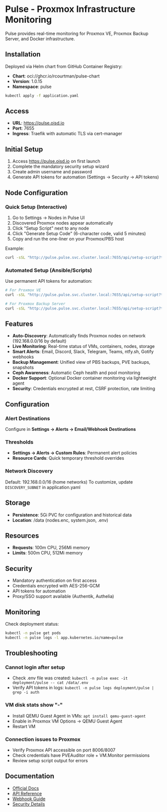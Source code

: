 # Pulse - Proxmox Infrastructure Monitoring

Pulse provides real-time monitoring for Proxmox VE, Proxmox Backup Server, and Docker infrastructure.

## Installation

Deployed via Helm chart from GitHub Container Registry:
- **Chart**: oci://ghcr.io/rcourtman/pulse-chart
- **Version**: 1.0.15
- **Namespace**: pulse

```bash
kubectl apply -f application.yaml
```

## Access

- **URL**: https://pulse.oisd.io
- **Port**: 7655
- **Ingress**: Traefik with automatic TLS via cert-manager

## Initial Setup

1. Access https://pulse.oisd.io on first launch
2. Complete the mandatory security setup wizard
3. Create admin username and password
4. Generate API tokens for automation (Settings → Security → API tokens)

## Node Configuration

### Quick Setup (Interactive)
1. Go to Settings → Nodes in Pulse UI
2. Discovered Proxmox nodes appear automatically
3. Click "Setup Script" next to any node
4. Click "Generate Setup Code" (6-character code, valid 5 minutes)
5. Copy and run the one-liner on your Proxmox/PBS host

Example:
```bash
curl -sSL "http://pulse.pulse.svc.cluster.local:7655/api/setup-script?type=pve&host=https://pve:8006&auth_token=ABC123" | bash
```

### Automated Setup (Ansible/Scripts)
Use permanent API tokens for automation:

```bash
# For Proxmox VE
curl -sSL "http://pulse.pulse.svc.cluster.local:7655/api/setup-script?type=pve&host=https://pve:8006&auth_token=YOUR_API_TOKEN" | bash

# For Proxmox Backup Server
curl -sSL "http://pulse.pulse.svc.cluster.local:7655/api/setup-script?type=pbs&host=https://pbs:8007&auth_token=YOUR_API_TOKEN" | bash
```

## Features

- **Auto-Discovery**: Automatically finds Proxmox nodes on network (192.168.0.0/16 by default)
- **Live Monitoring**: Real-time status of VMs, containers, nodes, storage
- **Smart Alerts**: Email, Discord, Slack, Telegram, Teams, ntfy.sh, Gotify webhooks
- **Backup Management**: Unified view of PBS backups, PVE backups, snapshots
- **Ceph Awareness**: Automatic Ceph health and pool monitoring
- **Docker Support**: Optional Docker container monitoring via lightweight agent
- **Security**: Credentials encrypted at rest, CSRF protection, rate limiting

## Configuration

### Alert Destinations
Configure in **Settings → Alerts → Email/Webhook Destinations**

### Thresholds
- **Settings → Alerts → Custom Rules**: Permanent alert policies
- **Resource Cards**: Quick temporary threshold overrides

### Network Discovery
Default: 192.168.0.0/16 (home networks)
To customize, update `DISCOVERY_SUBNET` in application.yaml

## Storage

- **Persistence**: 5Gi PVC for configuration and historical data
- **Location**: /data (nodes.enc, system.json, .env)

## Resources

- **Requests**: 100m CPU, 256Mi memory  
- **Limits**: 500m CPU, 512Mi memory

## Security

- Mandatory authentication on first access
- Credentials encrypted with AES-256-GCM
- API tokens for automation
- Proxy/SSO support available (Authentik, Authelia)

## Monitoring

Check deployment status:
```bash
kubectl -n pulse get pods
kubectl -n pulse logs -l app.kubernetes.io/name=pulse
```

## Troubleshooting

### Cannot login after setup
- Check .env file was created: `kubectl -n pulse exec -it deployment/pulse -- cat /data/.env`
- Verify API tokens in logs: `kubectl -n pulse logs deployment/pulse | grep -i auth`

### VM disk stats show "-"
- Install QEMU Guest Agent in VMs: `apt install qemu-guest-agent`
- Enable in Proxmox VM Options → QEMU Guest Agent
- Restart VM

### Connection issues to Proxmox
- Verify Proxmox API accessible on port 8006/8007
- Check credentials have PVEAuditor role + VM.Monitor permissions
- Review setup script output for errors

## Documentation

- [Official Docs](https://github.com/rcourtman/Pulse)
- [API Reference](https://github.com/rcourtman/Pulse/blob/main/docs/API.md)
- [Webhook Guide](https://github.com/rcourtman/Pulse/blob/main/docs/WEBHOOKS.md)
- [Security Details](https://github.com/rcourtman/Pulse/blob/main/docs/SECURITY.md)
